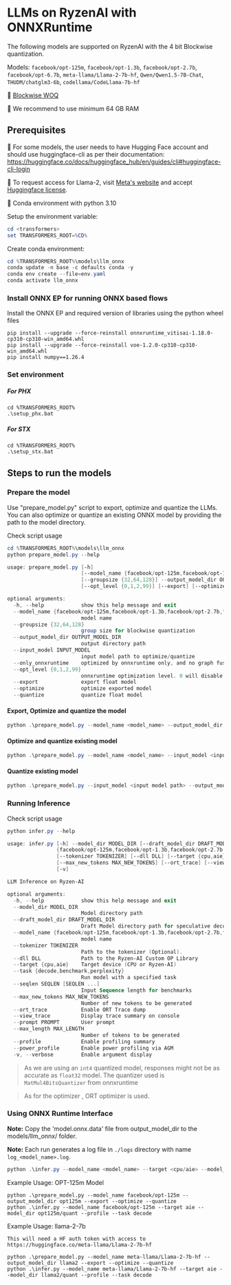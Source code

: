 # LLMs on RyzenAI with ONNXRuntime

The following models are supported on RyzenAI with the 4 bit Blockwise quantization.

Models: `facebook/opt-125m`, `facebook/opt-1.3b`, `facebook/opt-2.7b`, `facebook/opt-6.7b`, `meta-llama/Llama-2-7b-hf`, `Qwen/Qwen1.5-7B-Chat`, `THUDM/chatglm3-6b`, `codellama/CodeLlama-7b-hf`

:pushpin: [Blockwise WOQ](https://github.com/microsoft/onnxruntime/blob/main/onnxruntime/python/tools/quantization/matmul_4bits_quantizer.py)

:pushpin: We recommend to use minimum 64 GB RAM
## Prerequisites

:pushpin: For some models, the user needs to have Hugging Face account and should use huggingface-cli as per their documentation: https://huggingface.co/docs/huggingface_hub/en/guides/cli#huggingface-cli-login

:pushpin: To request access for Llama-2,
visit [Meta's website](https://ai.meta.com/resources/models-and-libraries/llama-downloads/)
and accept [Huggingface license](https://huggingface.co/meta-llama/Llama-2-7b-hf).

:pushpin: Conda environment with python 3.10

Setup the environment variable:
```powershell
cd <transformers>
set TRANSFORMERS_ROOT=%CD%
```

Create conda environment:
```powershell
cd %TRANSFORMERS_ROOT%\models\llm_onnx
conda update -n base -c defaults conda -y
conda env create --file=env.yaml
conda activate llm_onnx
```

### Install ONNX EP for running ONNX based flows

Install the ONNX EP and required version of libraries using the python wheel files 

```
pip install --upgrade --force-reinstall onnxruntime_vitisai-1.18.0-cp310-cp310-win_amd64.whl
pip install --upgrade --force-reinstall voe-1.2.0-cp310-cp310-win_amd64.whl
pip install numpy==1.26.4
```

### Set environment


##### For PHX
```
cd %TRANSFORMERS_ROOT%
.\setup_phx.bat
```

##### For STX
```
cd %TRANSFORMERS_ROOT%
.\setup_stx.bat
```

## Steps to run the models

### Prepare the model

Use "prepare_model.py" script to export, optimize and quantize the LLMs. You can also optimize or quantize an existing ONNX model by providing the path to the model directory.

Check script usage
```powershell
cd %TRANSFORMERS_ROOT%\models\llm_onnx
python prepare_model.py --help

usage: prepare_model.py [-h]
                        [--model_name {facebook/opt-125m,facebook/opt-1.3b,facebook/opt-2.7b,facebook/opt-6.7b,llama-2-7b,meta-llama/Llama-2-7b-hf,Qwen/Qwen1.5-7B-Chat,THUDM/chatglm3-6b,codellama/CodeLlama-7b-hf}]
                        [--groupsize {32,64,128}] --output_model_dir OUTPUT_MODEL_DIR [--input_model INPUT_MODEL] [--only_onnxruntime]
                        [--opt_level {0,1,2,99}] [--export] [--optimize] [--quantize]

optional arguments:
  -h, --help            show this help message and exit
  --model_name {facebook/opt-125m,facebook/opt-1.3b,facebook/opt-2.7b,facebook/opt-6.7b,llama-2-7b,meta-llama/Llama-2-7b-hf,Qwen/Qwen1.5-7B-Chat,THUDM/chatglm3-6b,codellama/CodeLlama-7b-hf}
                        model name
  --groupsize {32,64,128}
                        group size for blockwise quantization
  --output_model_dir OUTPUT_MODEL_DIR
                        output directory path
  --input_model INPUT_MODEL
                        input model path to optimize/quantize
  --only_onnxruntime    optimized by onnxruntime only, and no graph fusion in Python
  --opt_level {0,1,2,99}
                        onnxruntime optimization level. 0 will disable onnxruntime graph optimization. Level 2 and 99 are intended for --only_onnxruntime.
  --export              export float model
  --optimize            optimize exported model
  --quantize            quantize float model
```

#### Export, Optimize and quantize the model

```powershell
python .\prepare_model.py --model_name <model_name> --output_model_dir <output directory> --export --optimize --quantize
```
#### Optimize and quantize existing model

```powershell
python .\prepare_model.py --model_name <model_name> --input_model <input model path> --output_model_dir <output directory> --optimize --quantize
```

#### Quantize existing model

```powershell
python .\prepare_model.py --input_model <input model path> --output_model_dir <output directory> --quantize
```

### Running Inference

Check script usage
```powershell
python infer.py --help

usage: infer.py [-h] --model_dir MODEL_DIR [--draft_model_dir DRAFT_MODEL_DIR] --model_name
                {facebook/opt-125m,facebook/opt-1.3b,facebook/opt-2.7b,facebook/opt-6.7b,meta-llama/Llama-2-7b-hf,Qwen/Qwen1.5-7B-Chat,THUDM/chatglm3-6b,codellama/CodeLlama-7b-hf}
                [--tokenizer TOKENIZER] [--dll DLL] [--target {cpu,aie}] [--task {decode,benchmark,perplexity}] [--seqlen SEQLEN [SEQLEN ...]]
                [--max_new_tokens MAX_NEW_TOKENS] [--ort_trace] [--view_trace] [--prompt PROMPT] [--max_length MAX_LENGTH] [--profile] [--power_profile]
                [-v]

LLM Inference on Ryzen-AI

optional arguments:
  -h, --help            show this help message and exit
  --model_dir MODEL_DIR
                        Model directory path
  --draft_model_dir DRAFT_MODEL_DIR
                        Draft Model directory path for speculative decoding
  --model_name {facebook/opt-125m,facebook/opt-1.3b,facebook/opt-2.7b,facebook/opt-6.7b,meta-llama/Llama-2-7b-hf,Qwen/Qwen1.5-7B-Chat,THUDM/chatglm3-6b,codellama/CodeLlama-7b-hf}
                        model name
  --tokenizer TOKENIZER
                        Path to the tokenizer (Optional).
  --dll DLL             Path to the Ryzen-AI Custom OP Library
  --target {cpu,aie}    Target device (CPU or Ryzen-AI)
  --task {decode,benchmark,perplexity}
                        Run model with a specified task
  --seqlen SEQLEN [SEQLEN ...]
                        Input Sequence length for benchmarks
  --max_new_tokens MAX_NEW_TOKENS
                        Number of new tokens to be generated
  --ort_trace           Enable ORT Trace dump
  --view_trace          Display trace summary on console
  --prompt PROMPT       User prompt
  --max_length MAX_LENGTH
                        Number of tokens to be generated
  --profile             Enable profiling summary
  --power_profile       Enable power profiling via AGM
  -v, --verbose         Enable argument display
```

> As we are using an `int4` quantized model, responses might not be as accurate
as `float32` model. The quantizer used is `MatMul4BitsQuantizer` from onnxruntime

 > As for the optimizer , ORT optimizer is used.
### Using ONNX Runtime Interface
 
**Note:** Copy the 'model.onnx.data' file from output_model_dir to the models/llm_onnx/ folder.

**Note:** Each run generates a log file in `./logs` directory with name `log_<model_name>.log`.
```powershell
python .\infer.py --model_name <model_name> --target <cpu/aie> --model_dir <input model directory> --profile --task decode
```

Example Usage: OPT-125m Model
```
python .\prepare_model.py --model_name facebook/opt-125m --output_model_dir opt125m --export --optimize --quantize
python .\infer.py --model_name facebook/opt-125m --target aie --model_dir opt125m/quant --profile --task decode
```

Example Usage: llama-2-7b
```
This will need a HF auth token with access to https://huggingface.co/meta-llama/Llama-2-7b-hf

python .\prepare_model.py --model_name meta-llama/Llama-2-7b-hf --output_model_dir llama2 --export --optimize --quantize
python .\infer.py --model_name meta-llama/Llama-2-7b-hf --target aie --model_dir llama2/quant --profile --task decode
```
